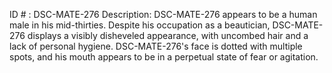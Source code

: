 ID # : DSC-MATE-276
Description: DSC-MATE-276 appears to be a human male in his mid-thirties. Despite his occupation as a beautician, DSC-MATE-276 displays a visibly disheveled appearance, with uncombed hair and a lack of personal hygiene. DSC-MATE-276's face is dotted with multiple spots, and his mouth appears to be in a perpetual state of fear or agitation.